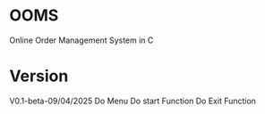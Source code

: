 # OOMS
Online Order Management System in C

# Version 
V0.1-beta-09/04/2025
    Do Menu
    Do start Function
    Do Exit Function